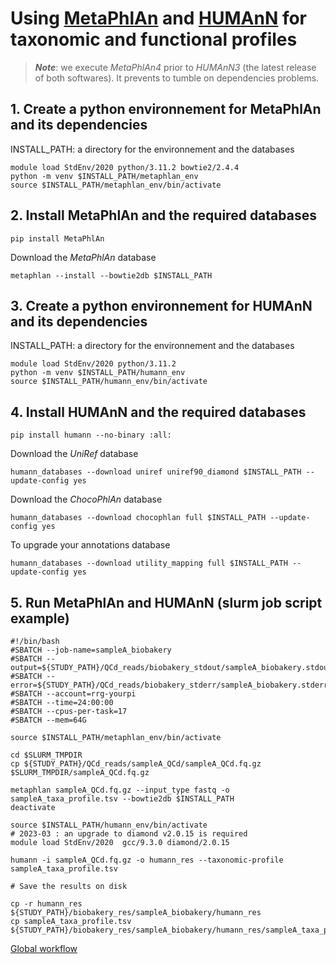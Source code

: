 # Using [MetaPhlAn](https://github.com/biobakery/MetaPhlAn/wiki/MetaPhlAn-4) and [HUMAnN](https://huttenhower.sph.harvard.edu/humann/) for taxonomic and functional profiles

> __*Note*__: we execute *MetaPhlAn4* prior to *HUMAnN3* (the latest release of both softwares). It prevents to tumble on dependencies problems.

## __1. Create a python environnement for MetaPhlAn and its dependencies__
INSTALL_PATH: a directory for the environnement and the databases
```
module load StdEnv/2020 python/3.11.2 bowtie2/2.4.4
python -m venv $INSTALL_PATH/metaphlan_env
source $INSTALL_PATH/metaphlan_env/bin/activate
```
## __2. Install MetaPhlAn and the required databases__

```
pip install MetaPhlAn
```
Download the *MetaPhlAn* database
```
metaphlan --install --bowtie2db $INSTALL_PATH
```
## __3. Create a python environnement for HUMAnN and its dependencies__
INSTALL_PATH: a directory for the environnement and the databases
```
module load StdEnv/2020 python/3.11.2
python -m venv $INSTALL_PATH/humann_env
source $INSTALL_PATH/humann_env/bin/activate
```
## __4. Install HUMAnN and the required databases__

```
pip install humann --no-binary :all:
```
Download the *UniRef* database
```
humann_databases --download uniref uniref90_diamond $INSTALL_PATH --update-config yes
```
Download the *ChocoPhlAn* database
```
humann_databases --download chocophlan full $INSTALL_PATH --update-config yes
```
To upgrade your annotations database
```
humann_databases --download utility_mapping full $INSTALL_PATH --update-config yes
```
## __5. Run MetaPhlAn and HUMAnN (slurm job script example)__

```
#!/bin/bash
#SBATCH --job-name=sampleA_biobakery
#SBATCH --output=${STUDY_PATH}/QCd_reads/biobakery_stdout/sampleA_biobakery.stdout
#SBATCH --error=${STUDY_PATH}/QCd_reads/biobakery_stderr/sampleA_biobakery.stderr
#SBATCH --account=rrg-yourpi
#SBATCH --time=24:00:00
#SBATCH --cpus-per-task=17
#SBATCH --mem=64G

source $INSTALL_PATH/metaphlan_env/bin/activate

cd $SLURM_TMPDIR
cp ${STUDY_PATH}/QCd_reads/sampleA_QCd/sampleA_QCd.fq.gz $SLURM_TMPDIR/sampleA_QCd.fq.gz

metaphlan sampleA_QCd.fq.gz --input_type fastq -o sampleA_taxa_profile.tsv --bowtie2db $INSTALL_PATH
deactivate

source $INSTALL_PATH/humann_env/bin/activate
# 2023-03 : an upgrade to diamond v2.0.15 is required
module load StdEnv/2020  gcc/9.3.0 diamond/2.0.15

humann -i sampleA_QCd.fq.gz -o humann_res --taxonomic-profile sampleA_taxa_profile.tsv

# Save the results on disk

cp -r humann_res ${STUDY_PATH}/biobakery_res/sampleA_biobakery/humann_res
cp sampleA_taxa_profile.tsv ${STUDY_PATH}/biobakery_res/sampleA_biobakery/humann_res/sampleA_taxa_profile.tsv
```
[Global workflow](../README.md#global-workflow)
